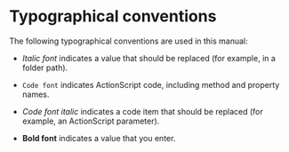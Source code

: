 # Typographical conventions

The following typographical conventions are used in this manual:

- _Italic font_ indicates a value that should be replaced (for example, in a
  folder path).

- `Code font` indicates ActionScript code, including method and property names.

- _Code font italic_ indicates a code item that should be replaced (for example,
  an ActionScript parameter).

- **Bold font** indicates a value that you enter.
